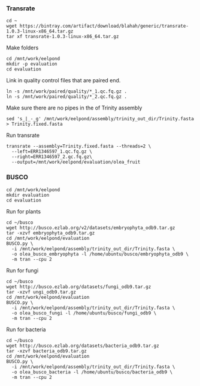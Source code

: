 ### Transrate
```
cd ~
wget https://bintray.com/artifact/download/blahah/generic/transrate-1.0.3-linux-x86_64.tar.gz
tar xf transrate-1.0.3-linux-x86_64.tar.gz
```

Make folders
```
cd /mnt/work/eelpond
mkdir -p evaluation
cd evaluation
```

Link in quality control files that are paired end.
```
ln -s /mnt/work/paired/quality/*_1.qc.fq.gz .
ln -s /mnt/work/paired/quality/*_2.qc.fq.gz .
```

Make sure there are no pipes in the of Trinity assembly
```
sed 's_|_-_g' /mnt/work/eelpond/assembly/trinity_out_dir/Trinity.fasta > Trinity.fixed.fasta
```

Run transrate
```
transrate --assembly=Trinity.fixed.fasta --threads=2 \
  --left=ERR1346597_1.qc.fq.gz \
  --right=ERR1346597_2.qc.fq.gz\
  --output=/mnt/work/eelpond/evaluation/olea_fruit
```
### BUSCO
```
cd /mnt/work/eelpond
mkdir evaluation
cd evaluation
```

Run for plants
```
cd ~/busco
wget http://busco.ezlab.org/v2/datasets/embryophyta_odb9.tar.gz
tar -xzvf embryophyta_odb9.tar.gz
cd /mnt/work/eelpond/evaluation
BUSCO.py \
  -i /mnt/work/eelpond/assembly/trinity_out_dir/Trinity.fasta \
  -o olea_busco_embryophyta -l /home/ubuntu/busco/embryophyta_odb9 \
  -m tran --cpu 2
```

Run for fungi
```
cd ~/busco
wget http://busco.ezlab.org/datasets/fungi_odb9.tar.gz
tar -xzvf ungi_odb9.tar.gz
cd /mnt/work/eelpond/evaluation
BUSCO.py \
  -i /mnt/work/eelpond/assembly/trinity_out_dir/Trinity.fasta \
  -o olea_busco_fungi -l /home/ubuntu/busco/fungi_odb9 \
  -m tran --cpu 2
```

Run for bacteria
```
cd ~/busco
wget http://busco.ezlab.org/datasets/bacteria_odb9.tar.gz
tar -xzvf bacteria_odb9.tar.gz
cd /mnt/work/eelpond/evaluation
BUSCO.py \
  -i /mnt/work/eelpond/assembly/trinity_out_dir/Trinity.fasta \
  -o olea_busco_bacteria -l /home/ubuntu/busco/bacteria_odb9 \
  -m tran --cpu 2
```

  
